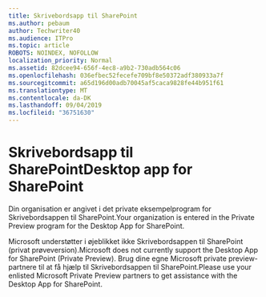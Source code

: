 ```yaml
---
title: Skrivebordsapp til SharePoint
ms.author: pebaum
author: Techwriter40
ms.audience: ITPro
ms.topic: article
ROBOTS: NOINDEX, NOFOLLOW
localization_priority: Normal
ms.assetid: 82dcee94-656f-4ec8-a9b2-730adb564c06
ms.openlocfilehash: 036efbec52fecefe709bf8e50372adf380933a7f
ms.sourcegitcommit: a65d196d00adb70045af5caca9828fe44b951f61
ms.translationtype: MT
ms.contentlocale: da-DK
ms.lasthandoff: 09/04/2019
ms.locfileid: "36751630"
---
```

# <a name="desktop-app-for-sharepoint"></a><span data-ttu-id="07c5e-102">Skrivebordsapp til SharePoint</span><span class="sxs-lookup"><span data-stu-id="07c5e-102">Desktop app for SharePoint</span></span>

<span data-ttu-id="07c5e-103">Din organisation er angivet i det private eksempelprogram for Skrivebordsappen til SharePoint.</span><span class="sxs-lookup"><span data-stu-id="07c5e-103">Your organization is entered in the Private Preview program for the Desktop App for SharePoint.</span></span>

<span data-ttu-id="07c5e-104">Microsoft understøtter i øjeblikket ikke Skrivebordsappen til SharePoint (privat prøveversion).</span><span class="sxs-lookup"><span data-stu-id="07c5e-104">Microsoft does not currently support the Desktop App for SharePoint (Private Preview).</span></span> <span data-ttu-id="07c5e-105">Brug dine egne Microsoft private preview-partnere til at få hjælp til Skrivebordsappen til SharePoint.</span><span class="sxs-lookup"><span data-stu-id="07c5e-105">Please use your enlisted Microsoft Private Preview partners to get assistance with the Desktop App for SharePoint.</span></span>

